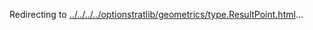 Redirecting to
[../../../../optionstratlib/geometrics/type.ResultPoint.html](../../../../optionstratlib/geometrics/type.ResultPoint.html)\...
